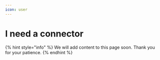 ```yaml
---
icon: user
---
```


# I need a connector

{% hint style="info" %} We will add content to this page soon. Thank you for your patience. {% endhint %}
